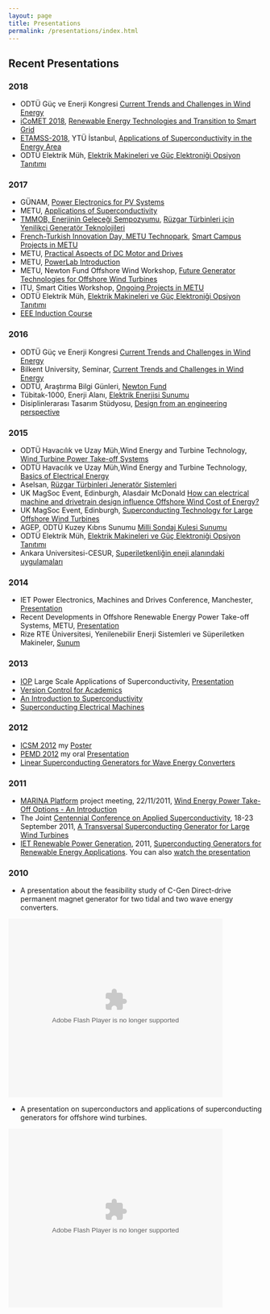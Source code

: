 ```yaml
---
layout: page
title: Presentations
permalink: /presentations/index.html
---
```


## Recent Presentations


### 2018

* ODTÜ Güç ve Enerji Kongresi [Current Trends and Challenges in Wind Energy](https://docs.google.com/presentation/d/1kdIjzmVdQaqsxEBxTar-SW3NS-t2UEYVPczvxvVp5Io/edit?usp=sharing)
* [iCoMET 2018](http://icomet.iba-suk.edu.pk/), [Renewable Energy Technologies and Transition to Smart Grid](https://docs.google.com/presentation/d/173P3EJUwLTsmLwbekUMyTDU2O0J2OXnD1kOhxAE8kM4/edit?usp=sharing)
* [ETAMSS-2018](http://etamss18.com/), YTÜ İstanbul, [Applications of Superconductivity in the Energy Area](https://docs.google.com/presentation/d/19QCto2-yS9RVU1lNNOFczYReHepg4rLw_64gX-LAiXs/edit?usp=sharing)
* ODTÜ Elektrik Müh, [Elektrik Makineleri ve Güç Elektroniği Opsiyon Tanıtımı](https://docs.google.com/presentation/d/1JlkndQ2R4Itzq1C7RBSsm-8AQR65vce--tyruTaKW-U/edit?usp=sharing)

### 2017

* GÜNAM, [Power Electronics for PV Systems](/presentations/power_electronics_for_PV.html)
* METU, [Applications of Superconductivity](http://ieeexplore.ieee.org/stamp/stamp.jsp?arnumber=8069354)
* [TMMOB, Enerjinin Geleceği Sempozyumu](http://tmmobenerjisempozyumu.org/), [Rüzgar Türbinleri için Yenilikçi Generatör Teknolojileri](https://docs.google.com/presentation/d/1vP-5_YQuELD0dK9h2Nfeuh6tkN_-2SlyAMf_LF2xkxE/edit?usp=sharing)
* [French-Turkish Innovation Day, METU Technopark](https://www.ftinnovationdays2017.com/), [Smart Campus Projects in METU](https://docs.google.com/presentation/d/1x1pxn8TNPNpuZutw_qd3Hcdr5t0hew08CulHOooWGZs/edit?usp=sharing)
* METU, [Practical Aspects of DC Motor and Drives](https://docs.google.com/presentation/d/1XveRzNLUcjYO3Micyx0Hd8ln29yodHI5m_z4AlIQQmo/edit?usp=sharing)
* METU, [PowerLab Introduction](https://docs.google.com/presentation/d/1BPYdgpPDQjWYKpd2VYRGdAKeLVnbxjC2oZ_ZtTDjsyA/edit?usp=sharing)
* METU, Newton Fund Offshore Wind Workshop, [Future Generator Technologies for Offshore Wind Turbines](https://docs.google.com/presentation/d/1Z-OeGlsTIpST3BkvIrYIyqnbJWVgmD0mm25EXoVOUmY/edit?usp=sharing)
* ITU, Smart Cities Workshop, [Ongoing Projects in METU](https://docs.google.com/presentation/d/1pGkhLkTJZ2CVeZnZvys9XVILh_8oEzLXFvWnq53YMSo/edit?usp=sharing)
* ODTÜ Elektrik Müh, [Elektrik Makineleri ve Güç Elektroniği Opsiyon Tanıtımı](https://docs.google.com/presentation/d/122GDko0669QFa4uZ-lHofiCkT9vBViwZTxZVhW2lACY/edit?usp=sharing)
* [EEE Induction Course](https://docs.google.com/presentation/d/1R1ZmGRX_92i5elfx05uXmj9EHNj2sKrFu8xxosCMkmk/pub?start=false&loop=false&delayms=3000)

### 2016

* ODTÜ Güç ve Enerji Kongresi [Current Trends and Challenges in Wind Energy](https://docs.google.com/presentation/d/1P6MdOSiaULh4ER0X-CHea7ilb3HtPa9qUvMtzMrF6Og/edit?usp=sharing)
* Bilkent University, Seminar, [Current Trends and Challenges in Wind Energy](https://docs.google.com/presentation/d/1P6MdOSiaULh4ER0X-CHea7ilb3HtPa9qUvMtzMrF6Og/edit?usp=sharing)
* ODTÜ, Araştırma Bilgi Günleri, [Newton Fund](https://docs.google.com/presentation/d/1uHEdoHDHlFYh4CqQxNUEgbooXijWlml-_VL3hNSf3dQ/edit?usp=sharing)
* Tübitak-1000, Enerji Alanı, [Elektrik Enerjisi Sunumu](https://docs.google.com/presentation/d/1gw27TPaHgj9yFgZ8PzE3Js1YFSMgcSZIQE1Md_Vx5AU/edit?usp=sharing)
* Disiplinlerarası Tasarım Stüdyosu, [Design from an engineering perspective](http://keysan.me/presentations/design_from_engineering.html)

### 2015

* ODTÜ Havacılık ve Uzay Müh,Wind Energy and Turbine Technology, [Wind Turbine Power Take-off Systems](https://docs.google.com/presentation/d/1hAog4lWxXLFdPDYfOLiywXa-U9KJ50Lm0AYwQ_PXh_M/edit?usp=sharing)
* ODTÜ Havacılık ve Uzay Müh,Wind Energy and Turbine Technology, [Basics of Electrical Energy](/presentations/power_basics.html)
* Aselsan, [Rüzgar Türbinleri Jeneratör Sistemleri](https://docs.google.com/presentation/d/1GuMfGU77NcYJu3rGbK5eWvilPFw5URcZUiLjTVJkE-Y/edit?usp=sharing)
* UK MagSoc Event, Edinburgh, Alasdair McDonald [How can electrical machine and drivetrain design influence Offshore Wind Cost of Energy?](https://docs.google.com/presentation/d/1hHpeSlyrqR6OqKgF4uOt2bNV5zqS3j4IMCx7Huad4e0/edit?usp=sharing)
* UK MagSoc Event, Edinburgh, [Superconducting Technology for Large Offshore Wind Turbines](https://docs.google.com/presentation/d/1uYJwFvBlhV6UWXFh-XtOV2KOcER2-t5Sj5dnYJbyHXU/edit?usp=sharing)
* AGEP, ODTÜ Kuzey Kıbrıs Sunumu [Milli Sondaj Kulesi Sunumu](http://keysan.me/presentations/kamag.html)
* ODTÜ Elektrik Müh, [Elektrik Makineleri ve Güç Elektroniği Opsiyon Tanıtımı](https://docs.google.com/presentation/d/128lohMTBVDAOZl9q8SzXT4HCoFsondeH2lE10goHrto/edit?usp=sharing)
* Ankara Universitesi-CESUR, [Superiletkenliğin eneji alanındaki uygulamaları](https://docs.google.com/presentation/d/1faw8dVxYoz_jsJRa6igICBzAtsH83xKLbax7HoxeY3M/edit?usp=sharing)

### 2014

* IET Power Electronics, Machines and Drives Conference, Manchester,  [Presentation](https://docs.google.com/presentation/d/1Is44gl0PX-vi8th24iMXxA-DQIrjGqCJt5en9xghJoE/pub?start=false&loop=false&delayms=3000)
* Recent Developments in Offshore Renewable Energy Power Take-off Systems, METU, [Presentation](https://docs.google.com/presentation/d/15RYcaq9x5TBQZq6PfYJ_HGezz4XuVYv-rCBp_c9y3go/pub?start=false&loop=false&delayms=3000)
* Rize RTE Üniversitesi, Yenilenebilir Enerji Sistemleri ve Süperiletken Makineler, [Sunum](https://docs.google.com/presentation/d/1PJpeJqtONpgJ46_lZC3Di2M54Pq_f2Jik6Qd7ANxH4Q/pub?start=false&loop=false&delayms=3000)

### 2013

* [IOP](http://www.iop.org/events/scientific/conferences/) Large Scale Applications of Superconductivity, [Presentation](https://www.dropbox.com/s/n04kh5bwx0t8zyh/Ozan_Keysan_10MW_HTS_11_2013.pdf)
* [Version Control for Academics](http://dl.dropbox.com/u/2490601/Presentations/version-control/svn.html)
* [An Introduction to Superconductivity](http://www.see.ed.ac.uk/~okeysan/idcore/idcore2.html)
* [Superconducting Electrical Machines](https://dl.dropbox.com/u/2490601/Presentations/IDCORE/IDCORE_HTSG_June_2012.ppt)

### 2012

* [ICSM 2012](http://www.icsm2012.org) my [Poster](https://www.dropbox.com/s/ge572nh3zrmsx88/keysan_ICSM_2012_poster.pdf)
* [PEMD 2012](http://conferences.theiet.org/pemd/)  my oral [Presentation](https://www.dropbox.com/s/tmrd84gycxktamm/Ozan_Keysan_HTSG_presentation_March_2012_PEMD.ppt)
* [Linear Superconducting Generators for Wave Energy Converters](http://dl.dropbox.com/u/2490601/Presentations/Ozan_Keysan_HTSG_presentation_March_2012_PEMD.ppt)


### 2011

* [MARINA Platform](http://www.marina-platform.info) project meeting, 22/11/2011, [Wind Energy Power Take-Off  Options - An Introduction](http://dl.dropbox.com/u/2490601/Presentations/Ozan_Keysan_MARINA_11_2011.ppt)
* The Joint [Centennial Conference on Applied Superconductivity](http://www.eucas2011.org), 18-23 September 2011, [A Transversal Superconducting Generator for Large Wind Turbines](http://dl.dropbox.com/u/2490601/Presentations/Ozan_Keysan_HTSG_EUCAS_2011.ppt)
* [IET Renewable Power Generation](http://conferences.theiet.org/rpg), 2011, [Superconducting Generators for Renewable Energy Applications](http://dl.dropbox.com/u/2490601/Presentations/Ozan_Keysan_HTSG_presentation_September_2011_IET_RPG.ppt).  You can also [watch the presentation](http://scpro.streamuk.com/uk/player/Default.aspx?wid=11496&ptid=26&t=0)

### 2010

* A presentation about the feasibility study of C-Gen Direct-drive permanent magnet generator for two tidal and two wave energy converters.

<html><div style="width:425px" id="__ss_8379887"><object id="__sse8379887" width="425" height="355"><param name="movie" value="http://static.slidesharecdn.com/swf/ssplayer2.swf?doc=ieskeysan0303-110621120444-phpapp01&stripped_title=ies-keysan-0303&userName=ozikeysan" /><param name="allowFullScreen" value="true"/><param name="allowScriptAccess" value="always"/><embed name="__sse8379887" src="http://static.slidesharecdn.com/swf/ssplayer2.swf?doc=ieskeysan0303-110621120444-phpapp01&stripped_title=ies-keysan-0303&userName=ozikeysan" type="application/x-shockwave-flash" allowscriptaccess="always" allowfullscreen="true" width="425" height="355"></embed></object></div></html>

* A presentation on superconductors and applications of superconducting generators for offshore wind turbines.

<html><div style="width:425px" id="__ss_8380274"><object id="__sse8380274" width="425" height="355"><param name="movie" value="http://static.slidesharecdn.com/swf/ssplayer2.swf?doc=ieshtsgpresentationmarch2011-110621123114-phpapp01&stripped_title=hightemperature-superconducting-generators&userName=ozikeysan" /><param name="allowFullScreen" value="true"/><param name="allowScriptAccess" value="always"/><embed name="__sse8380274" src="http://static.slidesharecdn.com/swf/ssplayer2.swf?doc=ieshtsgpresentationmarch2011-110621123114-phpapp01&stripped_title=hightemperature-superconducting-generators&userName=ozikeysan" type="application/x-shockwave-flash" allowscriptaccess="always" allowfullscreen="true" width="425" height="355"></embed></object></div></html>
